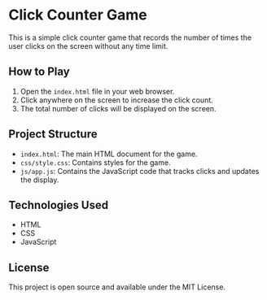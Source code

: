 # Click Counter Game

This is a simple click counter game that records the number of times the user clicks on the screen without any time limit.

## How to Play

1. Open the `index.html` file in your web browser.
2. Click anywhere on the screen to increase the click count.
3. The total number of clicks will be displayed on the screen.

## Project Structure

- `index.html`: The main HTML document for the game.
- `css/style.css`: Contains styles for the game.
- `js/app.js`: Contains the JavaScript code that tracks clicks and updates the display.

## Technologies Used

- HTML
- CSS
- JavaScript

## License

This project is open source and available under the MIT License.